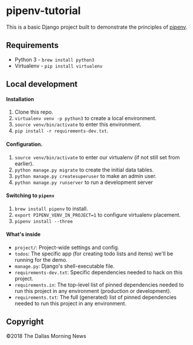 # pipenv-tutorial

This is a basic Django project built to demonstrate the principles of [pipenv](https://docs.pipenv.org/).

## Requirements

- Python 3 - `brew install python3`
- Virtualenv - `pip install virtualenv`


## Local development

#### Installation

1.  Clone this repo.
2.  `virtualenv venv -p python3` to create a local environment.
3.  `source venv/bin/activate` to enter this environment.
4.  `pip install -r requirements-dev.txt`.


#### Configuration.

1.  `source venv/bin/activate` to enter our virtualenv (if not still set from earlier).
2.  `python manage.py migrate` to create the initial data tables.
3.  `python manage.py createsuperuser` to make an admin user.
4.  `python manage.py runserver` to run a development server


#### Switching to `pipenv`

1.  `brew install pipenv` to install.
2.  `export PIPENV_VENV_IN_PROJECT=1` to configure virtualenv placement.
3.  `pipenv install --three`

#### What's inside

-   `project/`: Project-wide settings and config.
-   `todos`: The specific app (for creating todo lists and items) we'll be running for the demo.
-   `manage.py`: Django's shell-executable file.
-   `requirements-dev.txt`: Specific dependencies needed to hack on this project.
-   `requirements.in`: The top-level list of pinned dependencies needed to run this project in any environment (production or development).
-   `requirements.txt`: The full (generated) list of pinned dependencies needed to run this project in any environment.

## Copyright

&copy;2018 The Dallas Morning News
